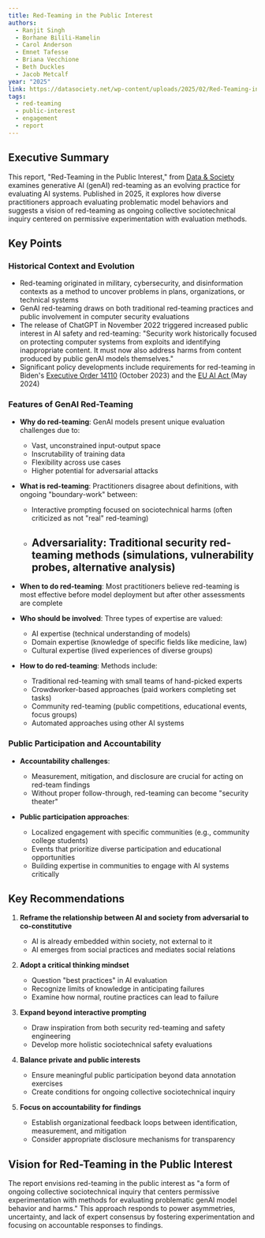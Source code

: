 ```yaml
---
title: Red-Teaming in the Public Interest
authors:
  - Ranjit Singh
  - Borhane Bilili-Hamelin
  - Carol Anderson
  - Emnet Tafesse
  - Briana Vecchione
  - Beth Duckles
  - Jacob Metcalf
year: "2025"
link: https://datasociety.net/wp-content/uploads/2025/02/Red-Teaming-in_the_Public_Interest_FINAL1.pdf
tags:
  - red-teaming
  - public-interest
  - engagement
  - report
---
```

## Executive Summary

This report, "Red-Teaming in the Public Interest," from [Data & Society](datasociety.net) examines generative AI (genAI) red-teaming as an evolving practice for evaluating AI systems. Published in 2025, it explores how diverse practitioners approach evaluating problematic model behaviors and suggests a vision of red-teaming as ongoing collective sociotechnical inquiry centered on permissive experimentation with evaluation methods.

## Key Points

### Historical Context and Evolution
- Red-teaming originated in military, cybersecurity, and disinformation contexts as a method to uncover problems in plans, organizations, or technical systems
- GenAI red-teaming draws on both traditional red-teaming practices and public involvement in computer security evaluations
- The release of ChatGPT in November 2022 triggered increased public interest in AI safety and red-teaming: "Security work historically focused on protecting computer systems from exploits and identifying inappropriate content. It must now also address harms from content produced by public genAI models themselves."
- Significant policy developments include requirements for red-teaming in Biden's [Executive Order 14110](https://www.whitehouse.gov/briefing-room/presidential-actions/2023/10/30/executive-order-on-the-safe-secure-and-trustworthy-development-and-use-of-artificial-intelligence/) (October 2023) and the [EU AI Act ](https://artificialintelligenceact.eu/the-act)(May 2024)

### Features of GenAI Red-Teaming
- **Why do red-teaming**: GenAI models present unique evaluation challenges due to:
  - Vast, unconstrained input-output space
  - Inscrutability of training data 
  - Flexibility across use cases
  - Higher potential for adversarial attacks

- **What is red-teaming**: Practitioners disagree about definitions, with ongoing \"boundary-work\" between:
  - Interactive prompting focused on sociotechnical harms (often criticized as not \"real\" red-teaming)
  - Adversariality: Traditional security red-teaming methods (simulations, vulnerability probes, alternative analysis)
	  - 
  
- **When to do red-teaming**: Most practitioners believe red-teaming is most effective before model deployment but after other assessments are complete

- **Who should be involved**: Three types of expertise are valued:
  - AI expertise (technical understanding of models)
  - Domain expertise (knowledge of specific fields like medicine, law)
  - Cultural expertise (lived experiences of diverse groups)

- **How to do red-teaming**: Methods include:
  - Traditional red-teaming with small teams of hand-picked experts
  - Crowdworker-based approaches (paid workers completing set tasks)
  - Community red-teaming (public competitions, educational events, focus groups)
  - Automated approaches using other AI systems

### Public Participation and Accountability
- **Accountability challenges**: 
  - Measurement, mitigation, and disclosure are crucial for acting on red-team findings
  - Without proper follow-through, red-teaming can become \"security theater\"
  
- **Public participation approaches**:
  - Localized engagement with specific communities (e.g., community college students)
  - Events that prioritize diverse participation and educational opportunities
  - Building expertise in communities to engage with AI systems critically

## Key Recommendations

1. **Reframe the relationship between AI and society from adversarial to co-constitutive**
   - AI is already embedded within society, not external to it
   - AI emerges from social practices and mediates social relations

2. **Adopt a critical thinking mindset** 
   - Question \"best practices\" in AI evaluation
   - Recognize limits of knowledge in anticipating failures
   - Examine how normal, routine practices can lead to failure

3. **Expand beyond interactive prompting**
   - Draw inspiration from both security red-teaming and safety engineering
   - Develop more holistic sociotechnical safety evaluations

4. **Balance private and public interests**
   - Ensure meaningful public participation beyond data annotation exercises
   - Create conditions for ongoing collective sociotechnical inquiry

5. **Focus on accountability for findings**
   - Establish organizational feedback loops between identification, measurement, and mitigation
   - Consider appropriate disclosure mechanisms for transparency

## Vision for Red-Teaming in the Public Interest

The report envisions red-teaming in the public interest as \"a form of ongoing collective sociotechnical inquiry that centers permissive experimentation with methods for evaluating problematic genAI model behavior and harms.\" This approach responds to power asymmetries, uncertainty, and lack of expert consensus by fostering experimentation and focusing on accountable responses to findings.